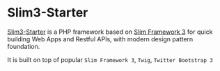 # Slim3-Starter

[Slim3-Starter](https://github.com/donmarkus/slim3-starter) is a PHP framework based on [Slim Framework 3](http://www.slimframework.com/) for quick building Web Apps and Restful APIs, with modern design pattern foundation.
 
It is built on top of popular `Slim Framework 3`, `Twig`, `Twitter Bootstrap 3`